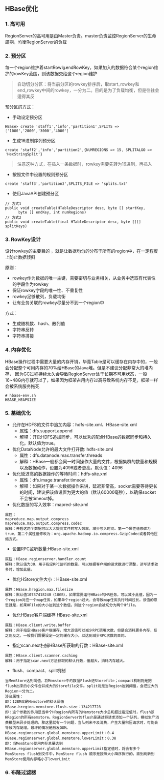 ## HBase优化

### 1. 高可用
RegionServer的高可用是由Master负责。master负责监控RegionServer的生命周期，均衡RegionServer的负载

### 2. 预分区
每一个region维护着startRow与endRowKey，如果加入的数据符合某个region维护的rowKey范围，则该数据交给这个region维护

> 自动切分分区：将当前分区的rowkey排序后，取start_rowkey和end_rowkey中间的rowkey，一分为二。目的是为了负载均衡，但是往往会适得其反

预分区的方式：
- 手动设定预分区
```
HBase> create 'staff1','info','partition1',SPLITS => ['1000','2000','3000','4000']
```
- 生成16进制序列预分区
```
create 'staff2','info','partition2',{NUMREGIONS => 15, SPLITALGO => 'HexStringSplit'}
```
> 注意这种方式，在插入一条数据时，rowkey需要先转为16进制，再插入
- 按照文件中设置的规则预分区
```
create 'staff3','partition3',SPLITS_FILE => 'splits.txt'
```
- 使用JavaAPI创建预分区
```
// 方式1
public void createTable(HTableDescriptor desc, byte [] startKey,
      byte [] endKey, int numRegions)
// 方式2
public void createTable(final HTableDescriptor desc, byte [][] splitKeys)

```

### 3. RowKey设计
设计rowkey的主要目的 ，就是让数据均匀的分布于所有的region中，在一定程度上防止数据倾斜

原则：
- rowkey作为数据的唯一主键，需要密切与业务相关，从业务中选取有代表性的字段作为rowkey
- 保证rowkey字段的唯一性、不重复性
- rowkey足够散列，负载均衡
- 让有业务关联的rowkey尽量分不到一个region中

方式：
- 生成随机数、hash、散列值
- 字符串反转
- 字符串拼接

### 4. 内存优化
HBase操作过程中需要大量的内存开销，毕竟Table是可以缓存在内存中的，一般会分配整个可用内存的70%给HBase的Java堆。但是不建议分配非常大的堆内存，
因为GC过程持续太久会导致RegionServer处于长期不可用状态，一般16~48G内存就可以了，如果因为框架占用内存过高导致系统内存不足，框架一样会被系统服务拖死
```
# hbase-env.sh
HBASE_HEAPSIZE
```
### 5. 基础优化
- 允许在HDFS的文件中追加内容：hdfs-site.xml、HBase-site.xml
    - 属性：dfs.support.append
    - 解释：开启HDFS追加同步，可以优秀的配合HBase的数据同步和持久化。默认值为true。
- 优化DataNode允许的最大文件打开数: hdfs-site.xml
    - 属性：dfs.datanode.max.transfer.threads
    - 解释：HBase一般都会同一时间操作大量的文件，根据集群的数量和规模以及数据动作，设置为4096或者更高。默认值：4096
- 优化延迟高的数据操作的等待时间：hdfs-site.xml
    - 属性：dfs.image.transfer.timeout
    - 解释：如果对于某一次数据操作来讲，延迟非常高，socket需要等待更长的时间，建议把该值设置为更大的值（默认60000毫秒），以确保socket不会被timeout掉。
- 优化数据的写入效率：mapred-site.xml
```
属性：
mapreduce.map.output.compress
mapreduce.map.output.compress.codec
解释：开启这两个数据可以大大提高文件的写入效率，减少写入时间。第一个属性值修改为true，第二个属性值修改为：org.apache.hadoop.io.compress.GzipCodec或者其他压缩方式。
```
- 设置RPC监听数量:HBase-site.xml
```
属性：HBase.regionserver.handler.count
解释：默认值为30，用于指定RPC监听的数量，可以根据客户端的请求数进行调整，读写请求较多时，增加此值。
```
- 优化HStore文件大小：HBase-site.xml
```
属性：HBase.hregion.max.filesize
解释：默认值10737418240（10GB），如果需要运行HBase的MR任务，可以减小此值，因为一个region对应一个map任务，如果单个region过大，会导致map任务执行时间过长。该值的意思就是，如果HFile的大小达到这个数值，则这个region会被切分为两个Hfile。
```
- 优化HBase客户端缓存 HBase-site.xml
```
属性：HBase.client.write.buffer
解释：用于指定HBase客户端缓存，增大该值可以减少RPC调用次数，但是会消耗更多内存，反之则反之。一般我们需要设定一定的缓存大小，以达到减少RPC次数的目的。
```
- 指定scan.next扫描HBase所获取的行数：HBase-site.xml
```
属性：HBase.client.scanner.caching
解释：用于指定scan.next方法获取的默认行数，值越大，消耗内存越大。
```
- flush、compact、split机制
```
当MemStore达到阈值，将Memstore中的数据Flush进Storefile；compact机制则是把flush出来的小文件合并成大的Storefile文件。split则是当Region达到阈值，会把过大的Region一分为二。
涉及属性：
即：128M就是Memstore的默认阈值
HBase.hregion.memstore.flush.size：134217728
即：这个参数的作用是当单个HRegion内所有的Memstore大小总和超过指定值时，flush该HRegion的所有memstore。RegionServer的flush是通过将请求添加一个队列，模拟生产消费模型来异步处理的。那这里就有一个问题，当队列来不及消费，产生大量积压请求时，可能会导致内存陡增，最坏的情况是触发OOM。
HBase.regionserver.global.memstore.upperLimit：0.4
HBase.regionserver.global.memstore.lowerLimit：0.38
即：当MemStore使用内存总量达到HBase.regionserver.global.memstore.upperLimit指定值时，将会有多个MemStores flush到文件中，MemStore flush 顺序是按照大小降序执行的，直到刷新到MemStore使用内存略小于lowerLimit
```

### 6. 布隆过滤器
